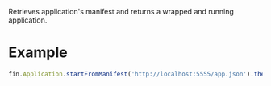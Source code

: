 Retrieves application's manifest and returns a wrapped and running application.
# Example
```js
fin.Application.startFromManifest('http://localhost:5555/app.json').then(app => console.log('App is running')).catch(err => console.log(err));
```
